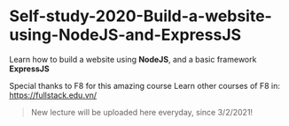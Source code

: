# Self-study-2020-Build-a-website-using-NodeJS-and-ExpressJS
Learn how to build a website using **NodeJS**, and a basic framework **ExpressJS**

Special thanks to F8 for this amazing course
Learn other courses of F8 in: https://fullstack.edu.vn/

> New lecture will be uploaded here everyday, since 3/2/2021!
